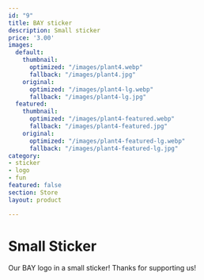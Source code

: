 ```yaml
---
id: "9"
title: BAY sticker
description: Small sticker
price: '3.00'
images:
  default:
    thumbnail:
      optimized: "/images/plant4.webp"
      fallback: "/images/plant4.jpg"
    original:
      optimized: "/images/plant4-lg.webp"
      fallback: "/images/plant4-lg.jpg"
  featured:
    thumbnail:
      optimized: "/images/plant4-featured.webp"
      fallback: "/images/plant4-featured.jpg"
    original:
      optimized: "/images/plant4-featured-lg.webp"
      fallback: "/images/plant4-featured-lg.jpg"
category:
- sticker
- logo
- fun
featured: false
section: Store
layout: product

---
```

# Small Sticker

Our BAY logo in a small sticker! Thanks for supporting us!